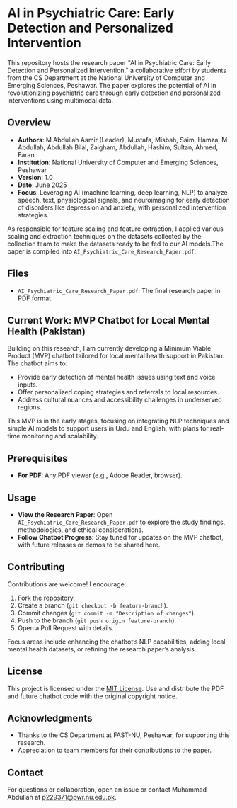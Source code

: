 # AI in Psychiatric Care: Early Detection and Personalized Intervention

This repository hosts the research paper "AI in Psychiatric Care: Early Detection and Personalized Intervention," a collaborative effort by students from the CS Department at the National University of Computer and Emerging Sciences, Peshawar. The paper explores the potential of AI in revolutionizing psychiatric care through early detection and personalized interventions using multimodal data.

## Overview

- **Authors**: M Abdullah Aamir (Leader), Mustafa, Misbah, Saim, Hamza, M Abdullah, Abdullah Bilal, Zaigham, Abdullah, Hashim, Sultan, Ahmed, Faran
- **Institution**: National University of Computer and Emerging Sciences, Peshawar
- **Version**: 1.0
- **Date**: June 2025
- **Focus**: Leveraging AI (machine learning, deep learning, NLP) to analyze speech, text, physiological signals, and neuroimaging for early detection of disorders like depression and anxiety, with personalized intervention strategies.

As responsible for feature scaling and feature extraction, I applied various scaling and extraction techniques on the datasets collected by the collection team to make the datasets ready to be fed to our AI models.The paper is compiled into `AI_Psychiatric_Care_Research_Paper.pdf`.

## Files

- `AI_Psychiatric_Care_Research_Paper.pdf`: The final research paper in PDF format.

## Current Work: MVP Chatbot for Local Mental Health (Pakistan)

Building on this research, I am currently developing a Minimum Viable Product (MVP) chatbot tailored for local mental health support in Pakistan. The chatbot aims to:
- Provide early detection of mental health issues using text and voice inputs.
- Offer personalized coping strategies and referrals to local resources.
- Address cultural nuances and accessibility challenges in underserved regions.

This MVP is in the early stages, focusing on integrating NLP techniques and simple AI models to support users in Urdu and English, with plans for real-time monitoring and scalability.

## Prerequisites

- **For PDF**: Any PDF viewer (e.g., Adobe Reader, browser).

## Usage

- **View the Research Paper**: Open `AI_Psychiatric_Care_Research_Paper.pdf` to explore the study findings, methodologies, and ethical considerations.
- **Follow Chatbot Progress**: Stay tuned for updates on the MVP chatbot, with future releases or demos to be shared here.

## Contributing

Contributions are welcome! I encourage:
1. Fork the repository.
2. Create a branch (`git checkout -b feature-branch`).
3. Commit changes (`git commit -m "Description of changes"`).
4. Push to the branch (`git push origin feature-branch`).
5. Open a Pull Request with details.

Focus areas include enhancing the chatbot’s NLP capabilities, adding local mental health datasets, or refining the research paper’s analysis.

## License

This project is licensed under the [MIT License](LICENSE). Use and distribute the PDF and future chatbot code with the original copyright notice.

## Acknowledgments

- Thanks to the CS Department at FAST-NU, Peshawar, for supporting this research.
- Appreciation to team members for their contributions to the paper.

## Contact

For questions or collaboration, open an issue or contact Muhammad Abdullah at [p229371@pwr.nu.edu.pk](mailto:p229371@pwr.nu.edu.pk).
